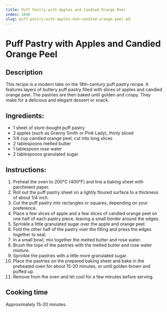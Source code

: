 ```yaml
---
title: Puff Pastry with Apples and Candied Orange Peel
index: 1646
slug: puff-pastry-with-apples-and-candied-orange-peel.md
---
```


# Puff Pastry with Apples and Candied Orange Peel

## Description
This recipe is a modern take on the 18th-century puff pastry recipe. It features layers of buttery puff pastry filled with slices of apples and candied orange peel. The pastries are then baked until golden and crispy. They make for a delicious and elegant dessert or snack.

## Ingredients:
- 1 sheet of store-bought puff pastry
- 2 apples (such as Granny Smith or Pink Lady), thinly sliced
- 1/4 cup candied orange peel, cut into long slices
- 2 tablespoons melted butter
- 1 tablespoon rose water
- 2 tablespoons granulated sugar

## Instructions:
1. Preheat the oven to 200°C (400°F) and line a baking sheet with parchment paper.
2. Roll out the puff pastry sheet on a lightly floured surface to a thickness of about 1/4 inch.
3. Cut the puff pastry into rectangles or squares, depending on your preference.
4. Place a few slices of apple and a few slices of candied orange peel on one half of each pastry piece, leaving a small border around the edges.
5. Sprinkle a little granulated sugar over the apple and orange peel.
6. Fold the other half of the pastry over the filling and press the edges together to seal.
7. In a small bowl, mix together the melted butter and rose water.
8. Brush the tops of the pastries with the melted butter and rose water mixture.
9. Sprinkle the pastries with a little more granulated sugar.
10. Place the pastries on the prepared baking sheet and bake in the preheated oven for about 15-20 minutes, or until golden brown and puffed up.
11. Remove from the oven and let cool for a few minutes before serving.

## Cooking time
Approximately 15-20 minutes.